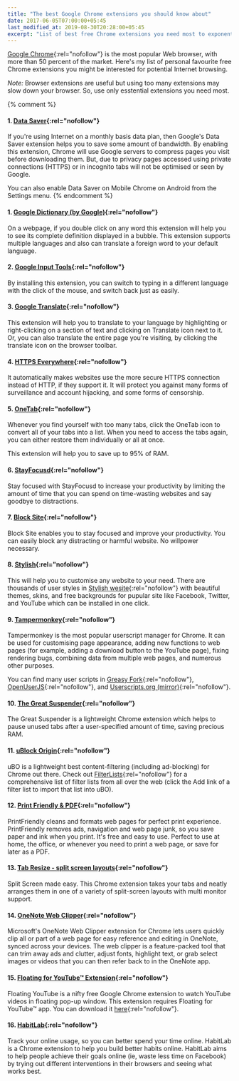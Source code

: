 ```yaml
---
title: "The best Google Chrome extensions you should know about"
date: 2017-06-05T07:00:00+05:45
last_modified_at: 2019-08-30T20:28:00+05:45
excerpt: "List of best free Chrome extensions you need most to exponentially increasing browser potential."
---
```


[Google Chrome](http://www.google.com/chrome/){:rel="nofollow"} is the most popular Web browser, with more than 50 percent of the market. Here's my list of personal favourite free Chrome extensions you might be interested for potential Internet browsing.

*Note:* Browser extensions are useful but using too many extensions may slow down your browser. So, use only esstential extensions you need most.

{% comment %}
#### 1. [Data Saver](http://chrome.google.com/webstore/detail/data-saver/pfmgfdlgomnbgkofeojodiodmgpgmkac?hl=en){:rel="nofollow"}

If you're using Internet on a monthly basis data plan, then Google's Data Saver extension helps you to save some amount of bandwidth. By enabling this extension, Chrome will use Google servers to compress pages you visit before downloading them. But, due to privacy pages accessed using private connections (HTTPS) or in incognito tabs will not be optimised or seen by Google.

You can also enable Data Saver on Mobile Chrome on Android from the Settings menu.
{% endcomment %}

#### 1. [Google Dictionary (by Google)](http://chrome.google.com/webstore/detail/google-dictionary-by-goog/mgijmajocgfcbeboacabfgobmjgjcoja?hl=en){:rel="nofollow"}

On a webpage, if you double click on any word this extension will help you to see its complete definition displayed in a bubble. This extension supports multiple languages and also can translate a foreign word to your default language.

#### 2. [Google Input Tools](http://chrome.google.com/webstore/detail/google-input-tools/mclkkofklkfljcocdinagocijmpgbhab?hl=en){:rel="nofollow"}

By installing this extension, you can switch to typing in a different language with the click of the mouse, and switch back just as easily.

#### 3. [Google Translate](http://chrome.google.com/webstore/detail/google-translate/aapbdbdomjkkjkaonfhkkikfgjllcleb?hl=en){:rel="nofollow"}

This extension will help you to translate to your language by highlighting or right-clicking on a section of text and clicking on Translate icon next to it. Or, you can also translate the entire page you're visiting, by clicking the translate icon on the browser toolbar.

#### 4. [HTTPS Everywhere](http://chrome.google.com/webstore/detail/http-everywhere/gcbommkclmclpchllfjekcdonpmejbdp?hl=en){:rel="nofollow"}

It automatically makes websites use the more secure HTTPS connection instead of HTTP, if they support it. It will protect you against many forms of surveillance and account hijacking, and some forms of censorship.

#### 5. [OneTab](http://chrome.google.com/webstore/detail/onetab/chphlpgkkbolifaimnlloiipkdnihall?hl=en){:rel="nofollow"}

Whenever you find yourself with too many tabs, click the OneTab icon to convert all of your tabs into a list. When you need to access the tabs again, you can either restore them individually or all at once.

This extension will help you to save up to 95% of RAM.

#### 6. [StayFocusd](http://chrome.google.com/webstore/detail/stayfocusd/laankejkbhbdhmipfmgcngdelahlfoji?hl=en){:rel="nofollow"}

Stay focused with StayFocusd to increase your productivity by limiting the amount of time that you can spend on time-wasting websites and say goodbye to distractions.

#### 7. [Block Site](https://chrome.google.com/webstore/detail/block-site-website-blocke/eiimnmioipafcokbfikbljfdeojpcgbh?hl=en){:rel="nofollow"}

Block Site enables you to stay focused and improve your productivity. You can easily block any distracting or harmful website. No willpower necessary.

#### 8. [Stylish](http://chrome.google.com/webstore/detail/stylish-custom-themes-for/fjnbnpbmkenffdnngjfgmeleoegfcffe?hl=en){:rel="nofollow"}

This will help you to customise any website to your need. There are thousands of user styles in [Stylish wesite](http://userstyles.org/){:rel="nofollow"} with beautiful themes, skins, and free backgrounds for pupular site like Facebook, Twitter, and YouTube which can be installed in one click.

#### 9. [Tampermonkey](http://chrome.google.com/webstore/detail/tampermonkey/dhdgffkkebhmkfjojejmpbldmpobfkfo?hl=en){:rel="nofollow"}

Tampermonkey is the most popular userscript manager for Chrome. It can be used for customising page appearance, adding new functions to web pages (for example, adding a download button to the YouTube page), fixing rendering bugs, combining data from multiple web pages, and numerous other purposes.

You can find many user scripts in [Greasy Fork](http://greasyfork.org/en){:rel="nofollow"}, [OpenUserJS](http://openuserjs.org/){:rel="nofollow"}, and [Userscripts.org (mirror)](http://userscripts-mirror.org/){:rel="nofollow"}.

#### 10. [The Great Suspender](http://chrome.google.com/webstore/detail/the-great-suspender/klbibkeccnjlkjkiokjodocebajanakg?hl=en){:rel="nofollow"}

The Great Suspender is a lightweight Chrome extension which helps to pause unused tabs after a user-specified amount of time, saving precious RAM.

#### 11. [uBlock Origin](http://chrome.google.com/webstore/detail/ublock-origin/cjpalhdlnbpafiamejdnhcphjbkeiagm?hl=en){:rel="nofollow"}

uBO is a lightweight best content-filtering (including ad-blocking) for Chrome out there. Check out [FilterLists](http://filterlists.com/){:rel="nofollow"} for a comprehensive list of filter lists from all over the web (click the Add link of a filter list to import that list into uBO).

#### 12. [Print Friendly & PDF](http://chrome.google.com/webstore/detail/print-friendly-pdf/ohlencieiipommannpdfcmfdpjjmeolj?hl=en){:rel="nofollow"}

PrintFriendly cleans and formats web pages for perfect print experience. PrintFriendly removes ads, navigation and web page junk, so you save paper and ink when you print. It's free and easy to use. Perfect to use at home, the office, or whenever you need to print a web page, or save for later as a PDF.

#### 13. [Tab Resize - split screen layouts](http://chrome.google.com/webstore/detail/tab-resize-split-screen-l/bkpenclhmiealbebdopglffmfdiilejc?hl=en){:rel="nofollow"}

Split Screen made easy. This Chrome extension takes your tabs and neatly arranges them in one of a variety of split-screen layouts with multi monitor support.

#### 14. [OneNote Web Clipper](http://chrome.google.com/webstore/detail/onenote-web-clipper/gojbdfnpnhogfdgjbigejoaolejmgdhk?hl=en){:rel="nofollow"}

Microsoft's OneNote Web Clipper extension for Chrome lets users quickly clip all or part of a web page for easy reference and editing in OneNote, synced across your devices. The web clipper is a feature-packed tool that can trim away ads and clutter, adjust fonts, highlight text, or grab select images or videos that you can then refer back to in the OneNote app.

#### 15. [Floating for YouTube™ Extension](http://chrome.google.com/webstore/detail/floating-for-youtube-exte/egncdnniomonjgpjbapalkckojhkfddk?hl=en){:rel="nofollow"}

Floating YouTube is a nifty free Google Chrome extension to watch YouTube videos in floating pop-up window. This extension requires Floating for YouTube™ app. You can download it [here](http://chrome.google.com/webstore/detail/jjphmlaoffndcnecccgemfdaaoighkel?hl=en){:rel="nofollow"}.

#### 16. [HabitLab](http://chrome.google.com/webstore/detail/habitlab/obghclocpdgcekcognpkblghkedcpdgd?hl=en){:rel="nofollow"}

Track your online usage, so you can better spend your time online. HabitLab is a Chrome extension to help you build better habits online. HabitLab aims to help people achieve their goals online (ie, waste less time on Facebook) by trying out different interventions in their browsers and seeing what works best.
